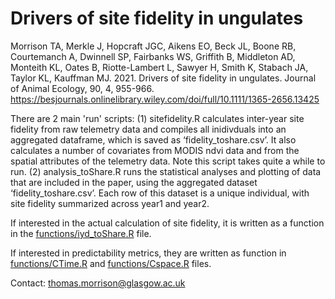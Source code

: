 # Drivers of site fidelity in ungulates

Morrison TA, Merkle J, Hopcraft JGC, Aikens EO, Beck JL, Boone RB, Courtemanch A, Dwinnell SP, Fairbanks WS, Griffith B, Middleton AD, Monteith KL, Oates B, Riotte-Lambert L, Sawyer H, Smith K, Stabach JA, Taylor KL, Kauffman MJ. 2021. Drivers of site fidelity in ungulates. Journal of Animal Ecology, 90, 4, 955-966.
https://besjournals.onlinelibrary.wiley.com/doi/full/10.1111/1365-2656.13425

There are 2 main 'run' scripts: 
(1) sitefidelity.R calculates inter-year site fidelity from raw telemetry data and compiles all inidivduals into an aggregated dataframe, which is saved as ‘fidelity_toshare.csv’. It also calculates a number of covariates from MODIS ndvi data and from the spatial attributes of the telemetry data. Note this script takes quite a while to run. 
(2) analysis_toShare.R runs the statistical analyses and plotting of data that are included in the paper, using the aggregated dataset  ‘fidelity_toshare.csv’. Each row of this dataset is a unique individual, with site fidelity summarized across year1 and year2. 

If interested in the actual calculation of site fidelity, it is written as a function in the [functions/iyd_toShare.R][iyd] file. 

If interested in predictability metrics, they are written as function in [functions/CTime.R][ctime] and [functions/Cspace.R][cspace] files. 

Contact: <thomas.morrison@glasgow.ac.uk>

[iyd]: https://github.com/morrisontom/sitefidelity/functions/iyd_toshare.R
[ctime]: https://github.com/morrisontom/sitefidelity/functions/CTime.R
[cspace]: https://github.com/morrisontom/sitefidelity/blob/80f206c2d66ffd2aa7fad3eebd6d55611bf9be58/functions/Cspace.R
